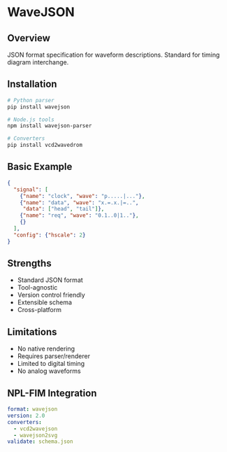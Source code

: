 # WaveJSON

## Overview
JSON format specification for waveform descriptions. Standard for timing diagram interchange.

## Installation
```bash
# Python parser
pip install wavejson

# Node.js tools
npm install wavejson-parser

# Converters
pip install vcd2wavedrom
```

## Basic Example
```json
{
  "signal": [
    {"name": "clock", "wave": "p.....|..."},
    {"name": "data", "wave": "x.=.x.|=..",
     "data": ["head", "tail"]},
    {"name": "req", "wave": "0.1..0|1.."},
    {}
  ],
  "config": {"hscale": 2}
}
```

## Strengths
- Standard JSON format
- Tool-agnostic
- Version control friendly
- Extensible schema
- Cross-platform

## Limitations
- No native rendering
- Requires parser/renderer
- Limited to digital timing
- No analog waveforms

## NPL-FIM Integration
```yaml
format: wavejson
version: 2.0
converters:
  - vcd2wavejson
  - wavejson2svg
validate: schema.json
```
